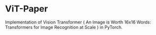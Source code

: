 # ViT-Paper
Implementation of Vision Transformer ( An Image is Worth 16x16 Words: Transformers for Image Recognition at Scale ) in PyTorch.
